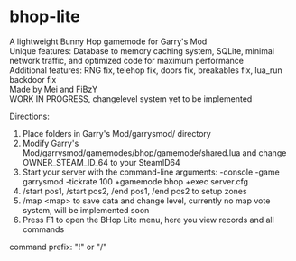 # bhop-lite
A lightweight Bunny Hop gamemode for Garry's Mod<br/>
Unique features: Database to memory caching system, SQLite, minimal network traffic, and optimized code for maximum performance<br/>
Additional features: RNG fix, telehop fix, doors fix, breakables fix, lua_run backdoor fix<br/>
Made by Mei and FiBzY<br/>
WORK IN PROGRESS, changelevel system yet to be implemented<br/>

Directions:
1. Place folders in Garry's Mod/garrysmod/ directory
2. Modify Garry's Mod/garrysmod/gamemodes/bhop/gamemode/shared.lua and change OWNER_STEAM_ID_64 to your SteamID64
3. Start your server with the command-line arguments: -console -game garrysmod -tickrate 100 +gamemode bhop +exec server.cfg
4. /start pos1, /start pos2, /end pos1, /end pos2 to setup zones
5. /map \<map\> to save data and change level, currently no map vote system, will be implemented soon
6. Press F1 to open the BHop Lite menu, here you view records and all commands

command prefix: "!" or "/"<br/>
